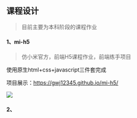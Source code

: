 ## 课程设计

> 目前主要为本科阶段的课程作业

#### 1、mi-h5

> 仿小米官方，前端H5课程作业，前端练手项目

使用原生html+css+javascript三件套完成

项目展示：https://gwj12345.github.io/mi-h5/

![](images/shouye.png)

#### 2、



